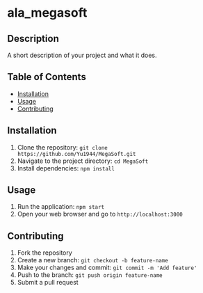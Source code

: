 # ala_megasoft

## Description
A short description of your project and what it does.

## Table of Contents
- [Installation](#installation)
- [Usage](#usage)
- [Contributing](#contributing)

## Installation
1. Clone the repository: `git clone https://github.com/Yu1944/MegaSoft.git`
2. Navigate to the project directory: `cd MegaSoft`
3. Install dependencies: `npm install`

## Usage
1. Run the application: `npm start`
2. Open your web browser and go to `http://localhost:3000`

## Contributing
1. Fork the repository
2. Create a new branch: `git checkout -b feature-name`
3. Make your changes and commit: `git commit -m 'Add feature'`
4. Push to the branch: `git push origin feature-name`
5. Submit a pull request

